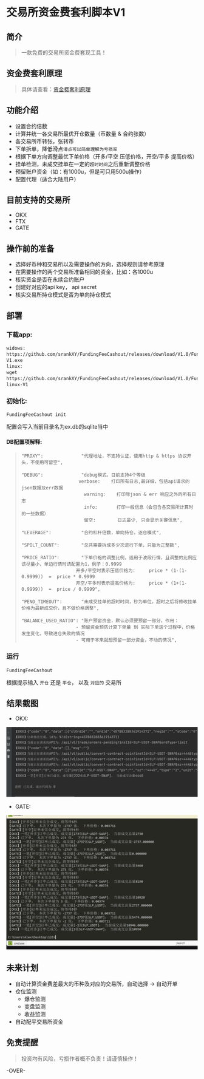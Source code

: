 # 交易所资金费套利脚本V1



## 简介



> 一款免费的交易所资金费套现工具！



## 资金费套利原理



> 具体请查看：[资金费套利原理](https://github.com/srankXY/FundingFeeCashout/blob/master/%E8%B5%84%E9%87%91%E8%B4%B9%E5%A5%97%E5%88%A9%E5%8E%9F%E7%90%86.md)



## 功能介绍



- 设置合约倍数
- 计算并统一各交易所最优开仓数量（币数量 & 合约张数）
- 各交易所币转张，张转币
- 下单拆单，降低滑点`滑点可以简单理解为亏损率`
- 根据下单方向调整最优下单价格（开多/平空 压低价格，开空/平多 提高价格）
- 挂单检测，未成交挂单在一定的`超时时间`之后重新调整价格
- 预留账户资金（如：有1000u，但是可只用500u操作）
- 配置代理（适合大陆用户）



## 目前支持的交易所



- OKX
- FTX
- GATE



## 操作前的准备



- 选择好币种和交易所以及需要操作的方向，选择规则请参考原理
- 在需要操作的两个交易所准备相同的资金，比如：各1000u
- 核实资金是否在永续合约账户
- 创建好对应的api key， api secret
- 核实交易所持仓模式是否为单向持仓模式



## 部署

### 下载app:

```shell
widows:
https://github.com/srankXY/FundingFeeCashout/releases/download/V1.0/FundingFeeCashout-V1.exe
linux:
wget https://github.com/srankXY/FundingFeeCashout/releases/download/V1.0/FundingFeeCashout-linux-V1
```

### 初始化:

```shell
FundingFeeCashout init
```

配置会写入当前目录名为ex.db的sqlite当中

#### DB配置项解释:

> ```
> "PROXY":              "代理地址，不支持认证，使用http & https 协议开头，不使用可留空",
> 
> "DEBUG":              "debug模式，目前支持4个等级
> 					   verbose:    打印所有日志,最详细，包括api请求的json数据及err数据
>                        warning:    打印除json & err 响应之外的所有日志
>                        info:       打印一般信息（会包含各交易所计算时的一些数据）
>                        留空:        日志最少, 只会显示关键信息",
>                        
> "LEVERAGE":           "合约杠杆倍数，单向持仓，逐仓模式",
> 
> "SPILT_COUNT":        "总共需要拆成多少次进行下单，只能为正整数",
> 
> "PRICE_RATIO":        "下单价格的调整比例，适用于波段行情，且调整的比例应该尽量小，单边行情时请配置为1，例子：0.9999
> 					  开多/平空时表示压低价格为:     price * (1-(1-0.9999))  =  price * 0.9999
> 					  开空/平多时表示提高价格为:     price * (1+(1-0.9999))  =  price / 0.9999",
> 					  
> "PEND_TIMEOUT":       "未成交挂单的超时时间，秒为单位，超时之后将修改挂单价格为最新成交价，且不做价格调整",
> 
> "BALANCE_USED_RATIO": "账户预留资金，默认必须要预留一部分，作用：
> 					  - 预留资金预防计算下单量 到 实际下单这个过程中，价格发生变化，导致进仓失败的情况
> 					  - 可用于本来就想预留一部分资金，不动的情况",
> ```

### 运行

```shell
FundingFeeCashout
```

根据提示输入 `开仓` 还是 `平仓`， 以及 `对应的` 交易所



## 结果截图



- OKX:

![ftx.png](https://raw.githubusercontent.com/srankXY/FundingFeeCashout/c45222e3861ef77eaf0488d037ea5015c00a6a74/ftx.png)

- GATE:

![gate.png](https://raw.githubusercontent.com/srankXY/FundingFeeCashout/1037b547446b76470e8237b14a935d427e7d25cc/gate.png)



## 未来计划



- 自动计算资金费差最大的币种及对应的交易所，自动选择 -> 自动开单
- 仓位监测
  - 爆仓监测
  - 变盘监测
  - 收益监测
- 自动配平交易所资金



## 免责提醒



> 投资均有风险，亏损作者概不负责！请谨慎操作！



-OVER-





